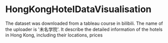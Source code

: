# HongKongHotelDataVisualisation
The dataset was downloaded from a tableau course in bilibili. The name of the uploader is '未名学院'. It describe the detailed information of the hotels in Hong Kong, including their locations, prices

